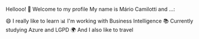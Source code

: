 Hellooo! 👋 Welcome to my profile
My name is Mário Camilotti and ...:

😄 I really like to learn
📊 I'm working with Business Intelligence
📚 Currently studying Azure and LGPD
🌍 And I also like to travel
